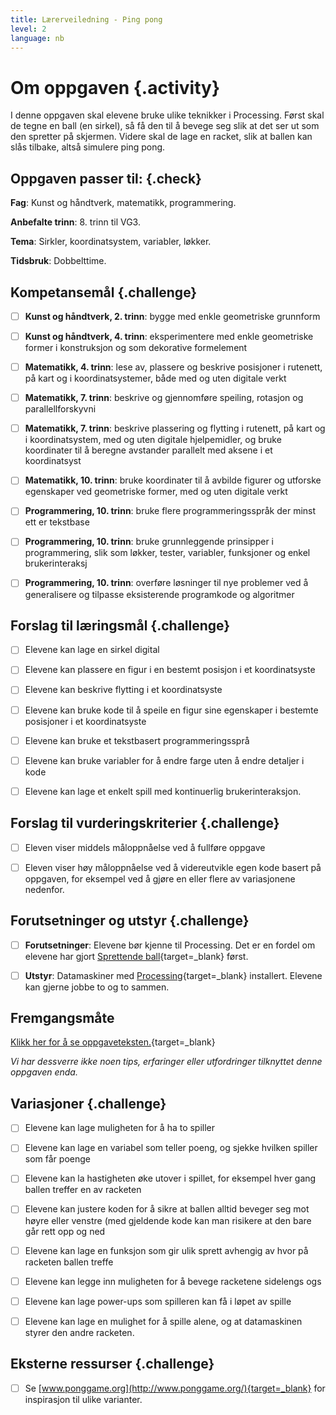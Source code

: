 ```yaml
---
title: Lærerveiledning - Ping pong
level: 2
language: nb
---
```



# Om oppgaven {.activity}

I denne oppgaven skal elevene bruke ulike teknikker i Processing. Først skal de
tegne en ball (en sirkel), så få den til å bevege seg slik at det ser ut som den
spretter på skjermen. Videre skal de lage en racket, slik at ballen kan slås
tilbake, altså simulere ping pong.

## Oppgaven passer til: {.check}

 __Fag__: Kunst og håndtverk, matematikk, programmering.

__Anbefalte trinn__: 8. trinn til VG3.

__Tema__: Sirkler, koordinatsystem, variabler, løkker.

__Tidsbruk__: Dobbelttime.

## Kompetansemål {.challenge}

- [ ] __Kunst og håndtverk, 2. trinn__: bygge med enkle geometriske grunnform

- [ ] __Kunst og håndtverk, 4. trinn__: eksperimentere med enkle geometriske
       former i konstruksjon og som dekorative formelement

- [ ] __Matematikk, 4. trinn__: lese av, plassere og beskrive posisjoner i
       rutenett, på kart og i koordinatsystemer, både med og uten digitale verkt

- [ ] __Matematikk, 7. trinn__: beskrive og gjennomføre speiling, rotasjon og
       parallellforskyvni

- [ ] __Matematikk, 7. trinn__: beskrive plassering og flytting i rutenett, på
       kart og i koordinatsystem, med og uten digitale hjelpemidler, og bruke
       koordinater til å beregne avstander parallelt med aksene i et
       koordinatsyst

- [ ] __Matematikk, 10. trinn__: bruke koordinater til å avbilde figurer og
       utforske egenskaper ved geometriske former, med og uten digitale verkt

- [ ] __Programmering, 10. trinn__: bruke flere programmeringsspråk der minst
       ett er tekstbase

- [ ] __Programmering, 10. trinn__: bruke grunnleggende prinsipper i
       programmering, slik som løkker, tester, variabler, funksjoner og enkel
       brukerinteraksj

- [ ] __Programmering, 10. trinn__: overføre løsninger til nye problemer ved å
       generalisere og tilpasse eksisterende programkode og algoritmer

## Forslag til læringsmål {.challenge}

- [ ] Elevene kan lage en sirkel digital

- [ ] Elevene kan plassere en figur i en bestemt posisjon i et koordinatsyste

- [ ] Elevene kan beskrive flytting i et koordinatsyste

- [ ] Elevene kan bruke kode til å speile en figur sine egenskaper i bestemte
       posisjoner i et koordinatsyste

- [ ] Elevene kan bruke et tekstbasert programmeringssprå

- [ ] Elevene kan bruke variabler for å endre farge uten å endre detaljer i kode

- [ ] Elevene kan lage et enkelt spill med kontinuerlig brukerinteraksjon.

## Forslag til vurderingskriterier {.challenge}

- [ ] Eleven viser middels måloppnåelse ved å fullføre oppgave

- [ ] Eleven viser høy måloppnåelse ved å videreutvikle egen kode basert på
      oppgaven, for eksempel ved å gjøre en eller flere av variasjonene
      nedenfor.

## Forutsetninger og utstyr {.challenge}

- [ ] __Forutsetninger__: Elevene bør kjenne til Processing. Det er en fordel om
       elevene har gjort [Sprettende
       ball](../sprettende_ball/sprettende_ball.html){target=_blank} først.

- [ ] __Utstyr__: Datamaskiner med
       [Processing](https://www.processing.org/download/){target=_blank}
       installert. Elevene kan gjerne jobbe to og to sammen.

## Fremgangsmåte

[Klikk her for å se oppgaveteksten.](../pingpong/pingpong.html){target=_blank}

_Vi har dessverre ikke noen tips, erfaringer eller utfordringer tilknyttet denne
oppgaven enda._

## Variasjoner {.challenge}

- [ ] Elevene kan lage muligheten for å ha to spiller

- [ ] Elevene kan lage en variabel som teller poeng, og sjekke hvilken spiller
      som får poenge

- [ ] Elevene kan la hastigheten øke utover i spillet, for eksempel hver gang
      ballen treffer en av racketen

- [ ] Elevene kan justere koden for å sikre at ballen alltid beveger seg mot
      høyre eller venstre (med gjeldende kode kan man risikere at den bare går
      rett opp og ned

- [ ] Elevene kan lage en funksjon som gir ulik sprett avhengig av hvor på
      racketen ballen treffe

- [ ] Elevene kan legge inn muligheten for å bevege racketene sidelengs ogs

- [ ] Elevene kan lage power-ups som spilleren kan få i løpet av spille

- [ ] Elevene kan lage en mulighet for å spille alene, og at datamaskinen styrer
      den andre racketen.

## Eksterne ressurser {.challenge}

- [ ] Se [www.ponggame.org](http://www.ponggame.org/){target=_blank} for
      inspirasjon til ulike varianter.
